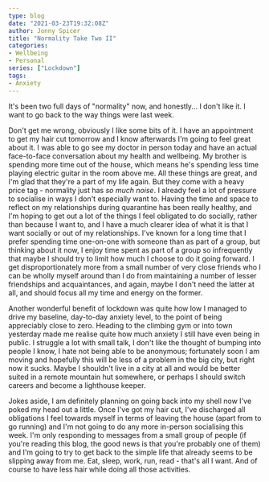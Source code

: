 ```yaml
---
type: blog
date: "2021-03-23T19:32:08Z"
author: Jonny Spicer
title: "Normality Take Two II"
categories:
- Wellbeing
- Personal
series: ["Lockdown"]
tags:
- Anxiety
---
```

It's been two full days of "normality" now, and honestly... I don't like it. I want to go back to the way things were last week.

Don't get me wrong, obviously I like some bits of it. I have an appointment to get my hair cut tomorrow and I know afterwards I'm going to feel great about it. I was able to go see
my doctor in person today and have an actual face-to-face conversation about my health and wellbeing. My brother is spending more time out of the house, which means he's spending less
time playing electric guitar in the room above me. All these things are great, and I'm glad that they're a part of my life again. But they come with a heavy price tag - normality
just has *so much noise*. I already feel a lot of pressure to socialise in ways I don't especially want to. Having the time and space to reflect on my relationships during quarantine
has been really healthy, and I'm hoping to get out a lot of the things I feel obligated to do socially, rather than because I want to, and I have a much clearer idea of what it is
that I want socially or out of my relationships. I've known for a long time that I prefer spending time one-on-one with someone than as part of a group, but thinking about it now, I
enjoy time spent as part of a group so infrequently that maybe I should try to limit how much I choose to do it going forward. I get disproportionately more from a small number of very
close friends who I can be wholly myself around than I do from maintaining a number of lesser friendships and acquaintances, and again, maybe I don't need the latter at all, and should
focus all my time and energy on the former.

Another wonderful benefit of lockdown was quite how low I managed to drive my baseline, day-to-day anxiety level, to the point of being appreciably close to zero. Heading to the
climbing gym or into town yesterday made me realise quite how much anxiety I still have even being in public. I struggle a lot with small talk, I don't like the thought of bumping
into people I know, I hate not being able to be anonymous; fortunately soon I am moving and hopefully this will be less of a problem in the big city, but right now it sucks. Maybe
I shouldn't live in a city at all and would be better suited in a remote mountain hut somewhere, or perhaps I should switch careers and become a lighthouse keeper.

Jokes aside, I am definitely planning on going back into my shell now I've poked my head out a little. Once I've got my hair cut, I've discharged all obligations I feel towards myself
in terms of leaving the house (apart from to go running) and I'm not going to do any more in-person socialising this week. I'm only responding to messages from a small group of people
(if you're reading this blog, the good news is that you're probably one of them) and I'm going to try to get back to the simple life that already seems to be slipping away from me.
Eat, sleep, work, run, read - that's all I want. And of course to have less hair while doing all those activities.

